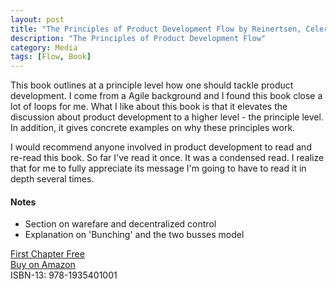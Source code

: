 ```yaml
---
layout: post
title: "The Principles of Product Development Flow by Reinertsen, Celeritas"
description: "The Principles of Product Development Flow"
category: Media
tags: [Flow, Book]
---
```

This book outlines at a principle level how one should tackle product development. I come from a Agile background and I found this book close a lot of loops for me. What I like about this book is that it elevates the discussion about product development to a higher level - the principle level. In addition, it gives concrete examples on why these principles work. 

I would recommend anyone involved in product development to read and re-read this book. So far I've read it once. It was a condensed read. I realize that for me to fully appreciate its message I'm going to have to read it in depth several times.

#### Notes ####
- Section on warefare and decentralized control
- Explanation on 'Bunching' and the two busses model

[First Chapter Free](http://www.celeritaspublishing.com/PDFS/ReinertsenFLOWChap1.pdf)  
[Buy on Amazon](http://www.amazon.com/The-Principles-Product-Development-Flow/dp/1935401009)  
ISBN-13: 978-1935401001
